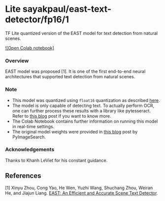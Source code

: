 # Lite sayakpaul/east-text-detector/fp16/1
TF Lite quantized version of the EAST model for text detection from natural scenes.

<!-- parent-model: sayakpaul/east-text-detector/1 -->
<!-- asset-path: legacy -->

[![Open Colab notebook]](https://colab.research.google.com/github/sayakpaul/Adventures-in-TensorFlow-Lite/blob/master/EAST_TFLite.ipynb)

### Overview
EAST model was proposed [1]. It is one of the first end-to-end neural architectures that supported text detection from natural scenes. 

### Note
- This model was quantized using `float16` quantization as described [here](https://www.tensorflow.org/lite/performance/post_training_float16_quant).
- The model is only capable of detecting text. To actually perform OCR, one can further process these results with a library like pytesseract. Refer to [this blog](https://www.pyimagesearch.com/2018/09/17/opencv-ocr-and-text-recognition-with-tesseract/) post if you want to know more.
- The Colab Notebook contains further information on running this model in real-time settings.
- The original model weights were provided in [this blog](https://www.pyimagesearch.com/2018/08/20/opencv-text-detection-east-text-detector/) post by PyImageSearch. 

### Acknowledgements
Thanks to Khanh LeViet for his constant guidance.

References
--------------
[1] Xinyu Zhou, Cong Yao, He Wen, Yuzhi Wang, Shuchang Zhou, Weiran He, and Jiajun Liang. [EAST: An Efficient and Accurate Scene Text Detector](https://arxiv.org/abs/1704.03155). 
